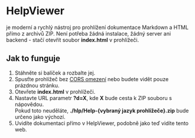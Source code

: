 # HelpViewer

je moderní a rychlý nástroj pro prohlížení dokumentace Markdown a HTML přímo z archivů ZIP. Není potřeba žádná instalace, žádný server ani backend - stačí otevřít soubor **index.html** v prohlížeči.

## Jak to funguje

1. Stáhněte si balíček <span id="linkhereI"></span> a rozbalte jej.
2. Spusťte prohlížeč bez [CORS omezení][bypassCORS] nebo budete vidět pouze prázdnou stránku.
3. Otevřete **index.html** v prohlížeči.
4. Nastavte URL parametr **?d=X**, kde **X** bude cesta k ZIP souboru s nápovědou.  
   Pokud toto neuděláte, **./hlp/Help-{vybraný jazyk prohlížeče}.zip** bude určeno jako výchozí.
5. Uvidíte dokumentaci přímo v HelpViewer, podobně jako teď vidíte tento web. 

<script>
  async function insertDownloadLink() {
    const fname = 'package.zip';
    const path = await getLatestReleaseBundleUri(null, fname);
    const parentO = document.getElementById('linkhereI');
    parentO.innerHTML = `<a href="${path}" alt="${fname}" title= "${path}">${fname}</a>`;
  }

  insertDownloadLink();
</script>

[bypassCORS]: corsPolicy.md "Prohlížeč může blokovat přístup k místním souborům (file://) kvůli CORS politikám"
